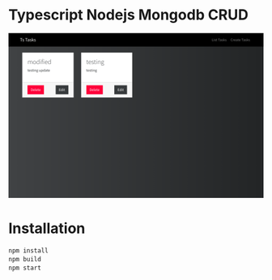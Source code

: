 # Typescript Nodejs Mongodb CRUD

![](docs/screenshot.png)

# Installation

```bash
npm install
npm build
npm start
```
